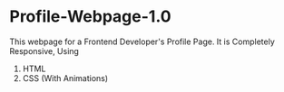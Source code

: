 # Profile-Webpage-1.0
This webpage for a Frontend Developer's Profile Page. It is Completely Responsive, Using
1. HTML
2. CSS
(With Animations)
